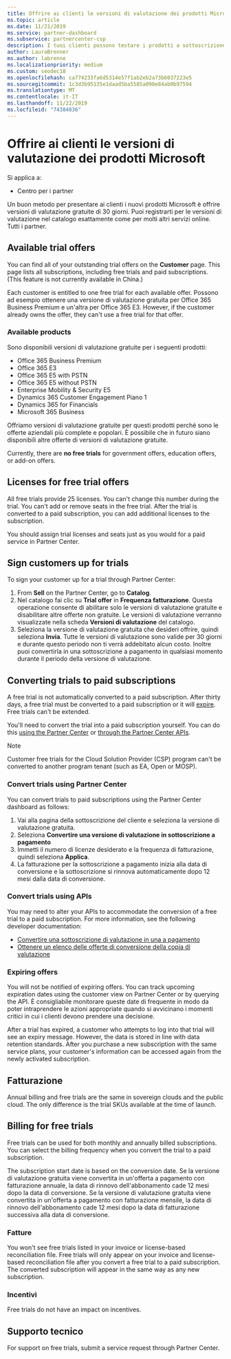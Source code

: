 ```yaml
---
title: Offrire ai clienti le versioni di valutazione dei prodotti Microsoft | Centro per i partner
ms.topic: article
ms.date: 11/21/2019
ms.service: partner-dashboard
ms.subservice: partnercenter-csp
description: I tuoi clienti possono testare i prodotti a sottoscrizione Microsoft per 30 giorni. You can sign up for these trials in the catalog just like many other online services.
author: LauraBrenner
ms.author: labrenne
ms.localizationpriority: medium
ms.custom: seodec18
ms.openlocfilehash: ca774233fa6d5314e57f1ab2eb2a73b6037223e5
ms.sourcegitcommit: 1c3d3b95135e1daad5ba5585a090e84ab0b97594
ms.translationtype: MT
ms.contentlocale: it-IT
ms.lasthandoff: 11/22/2019
ms.locfileid: "74384836"
---
```

# <a name="offer-your-customers-trials-of-microsoft-products"></a>Offrire ai clienti le versioni di valutazione dei prodotti Microsoft

Si applica a:

- Centro per i partner

Un buon metodo per presentare ai clienti i nuovi prodotti Microsoft è offrire versioni di valutazione gratuite di 30 giorni. Puoi registrarti per le versioni di valutazione nel catalogo esattamente come per molti altri servizi online. Tutti i partner.

## <a name="available-trial-offers"></a>Available trial offers

You can find all of your outstanding trial offers on the **Customer** page. This page lists all subscriptions, including free trials and paid subscriptions. (This feature is not currently available in China.)

Each customer is entitled to one free trial for each available offer. Possono ad esempio ottenere una versione di valutazione gratuita per Office 365 Business Premium e un'altra per Office 365 E3. However, if the customer already owns the offer, they can't use a free trial for that offer.

### <a name="available-products"></a>Available products

Sono disponibili versioni di valutazione gratuite per i seguenti prodotti:

- Office 365 Business Premium
- Office 365 E3
- Office 365 E5 with PSTN
- Office 365 E5 without PSTN
- Enterprise Mobility & Security E5
- Dynamics 365 Customer Engagement Piano 1
- Dynamics 365 for Financials
- Microsoft 365 Business

Offriamo versioni di valutazione gratuite per questi prodotti perché sono le offerte aziendali più complete e popolari. È possibile che in futuro siano disponibili altre offerte di versioni di valutazione gratuite.

Currently, there are **no free trials** for government offers, education offers, or add-on offers.

## <a name="licenses-for-free-trial-offers"></a>Licenses for free trial offers

All free trials provide 25 licenses. You can't change this number during the trial. You can't add or remove seats in the free trial. After the trial is converted to a paid subscription, you can add additional licenses to the subscription.

You should assign trial licenses and seats just as you would for a paid service in Partner Center.

## <a name="sign-customers-up-for-trials"></a>Sign customers up for trials

To sign your customer up for a trial through Partner Center:

1. From **Sell** on the Partner Center, go to **Catalog**. 
2. Nel catalogo fai clic su **Trial offer** in **Frequenza fatturazione**. Questa operazione consente di abilitare solo le versioni di valutazione gratuite e disabilitare altre offerte non gratuite. Le versioni di valutazione verranno visualizzate nella scheda **Versioni di valutazione** del catalogo.
3. Seleziona la versione di valutazione gratuita che desideri offrire, quindi seleziona **Invia**. Tutte le versioni di valutazione sono valide per 30 giorni e durante questo periodo non ti verrà addebitato alcun costo. Inoltre puoi convertirla in una sottoscrizione a pagamento in qualsiasi momento durante il periodo della versione di valutazione.

## <a name="converting-trials-to-paid-subscriptions"></a>Converting trials to paid subscriptions

A free trial is not automatically converted to a paid subscription. After thirty days, a free trial must be converted to a paid subscription or it will [expire](#expiring-offers). Free trials can't be extended.

You'll need to convert the trial into a paid subscription yourself. You can do this [using the Partner Center](#convert-trials-using-partner-center) or [through the Partner Center APIs](#convert-trials-using-apis).

> [!NOTE]
> Customer free trials for the Cloud Solution Provider (CSP) program can't be converted to another program tenant (such as EA, Open or MOSP).

### <a name="convert-trials-using-partner-center"></a>Convert trials using Partner Center

You can convert trials to paid subscriptions using the Partner Center dashboard as follows:

1. Vai alla pagina della sottoscrizione del cliente e seleziona la versione di valutazione gratuita.
2. Seleziona **Convertire una versione di valutazione in sottoscrizione a pagamento**
3. Immetti il numero di licenze desiderato e la frequenza di fatturazione, quindi seleziona **Applica**.
4. La fatturazione per la sottoscrizione a pagamento inizia alla data di conversione e la sottoscrizione si rinnova automaticamente dopo 12 mesi dalla data di conversione. 

### <a name="convert-trials-using-apis"></a>Convert trials using APIs

You may need to alter your APIs to accommodate the conversion of a free trial to a paid subscription. For more information, see the following developer documentation:

- [Convertire una sottoscrizione di valutazione in una a pagamento](https://docs.microsoft.com/partner-center/develop/convert-a-trial-subscription-to-paid)
- [Ottenere un elenco delle offerte di conversione della copia di valutazione](https://docs.microsoft.com/partner-center/develop/get-a-list-of-trial-conversion-offers)

### <a name="expiring-offers"></a>Expiring offers

You will not be notified of expiring offers. You can track upcoming expiration dates using the customer view on Partner Center or by querying the API. È consigliabile monitorare queste date di frequente in modo da poter intraprendere le azioni appropriate quando si avvicinano i momenti critici in cui i clienti devono prendere una decisione.

After a trial has expired, a customer who attempts to log into that trial will see an expiry message. However, the data is stored in line with data retention standards. After you purchase a new subscription with the same service plans, your customer's information can be accessed again from the newly activated subscription.

## <a name="billing"></a>Fatturazione

Annual billing and free trials are the same in sovereign clouds and the public cloud. The only difference is the trial SKUs available at the time of launch.

## <a name="billing-for-free-trials"></a>Billing for free trials

Free trials can be used for both monthly and annually billed subscriptions. You can select the billing frequency when you convert the trial to a paid subscription.

The subscription start date is based on the conversion date. Se la versione di valutazione gratuita viene convertita in un'offerta a pagamento con fatturazione annuale, la data di rinnovo dell'abbonamento cade 12 mesi dopo la data di conversione. Se la versione di valutazione gratuita viene convertita in un'offerta a pagamento con fatturazione mensile, la data di rinnovo dell'abbonamento cade 12 mesi dopo la data di fatturazione successiva alla data di conversione.

### <a name="invoices"></a>Fatture

You won't see free trials listed in your invoice or license-based reconciliation file. Free trials will only appear on your invoice and license-based reconciliation file after you convert a free trial to a paid subscription. The converted subscription will appear in the same way as any new subscription.

### <a name="incentives"></a>Incentivi

Free trials do not have an impact on incentives.

## <a name="support"></a>Supporto tecnico

For support on free trials, submit a service request through Partner Center.
